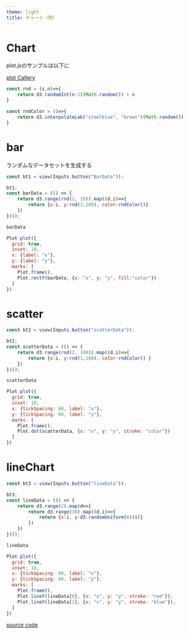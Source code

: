 ```yaml
---
theme: light
title: チャート（例）
---
```


# Chart

plot.jsのサンプルは以下に

[plot Callery](https://observablehq.com/@observablehq/plot-gallery)


```js
const rnd = (s,n)=>{
    return d3.randomInt(n-1)(Math.random()) + s
}
```

```js
const rndColor = ()=>{
    return d3.interpolateLab("steelblue", "brown")(Math.random())
}
```


# bar

ランダムなデータセットを生成する

```js
const bt1 = view(Inputs.button("BarData"));
```

```js
bt1; 
const barData = (() => {
    return d3.range(rnd(2, 10)).map((d,i)=>{
        return {x:i, y:rnd(1,100), color:rndColor()}
    })
})();
```

```js
barData
```


```js echo
Plot.plot({
  grid: true,
  inset: 10,
  x: {label: "x"},
  y: {label: "y"},
  marks: [
    Plot.frame(),
    Plot.rectY(barData, {x: "x", y: "y", fill:"color"})
  ]
})
```

# scatter

```js
const bt2 = view(Inputs.button("scatterData"));
```

```js
bt2; 
const scatterData = (() => {
    return d3.range(rnd(2, 100)).map((d,i)=>{
        return {x:i, y:rnd(1,100), color:rndColor() }
    })
})();
```

```js
scatterData
```

```js echo
Plot.plot({
  grid: true,
  inset: 10,
  x: {tickSpacing: 80, label: "x"},
  y: {tickSpacing: 80, label: "y"},
  marks: [
    Plot.frame(),
    Plot.dot(scatterData, {x: "x", y: "y", stroke: "color"})
  ]
})
```

# lineChart


```js
const bt3 = view(Inputs.button("lineData"));
```

```js
bt3; 
const lineData = (() => {
    return d3.range(2).map(d=>{
        return d3.range(30).map((d,i)=>{
            return {x:i, y:d3.randomUniform(6)(i)}
        })
    })
})();
```

```js
lineData
```

```js
Plot.plot({
  grid: true,
  inset: 10,
  x: {tickSpacing: 80, label: "x"},
  y: {tickSpacing: 80, label: "y"},
  marks: [
    Plot.frame(),
    Plot.lineY(lineData[0], {x: "x", y: "y", stroke: "red"}),
    Plot.lineY(lineData[1], {x: "x", y: "y", stroke: "blue"}),
  ]
})
```



[source code](https://github.com/shimizu/observable-framework-demo/blob/main/docs/3.example-chart.md)